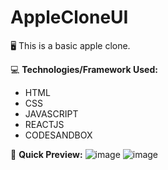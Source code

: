 # AppleCloneUI
🖥️ This is a basic apple clone.

💻 **Technologies/Framework Used:**
- HTML
- CSS
- JAVASCRIPT
- REACTJS 
- CODESANDBOX

📸 **Quick Preview:**
![image](https://github.com/mujtabahumayon/AppleCloneUI/assets/37635862/4a32f680-2526-45a2-927a-40b942959d72)
![image](https://github.com/mujtabahumayon/AppleCloneUI/assets/37635862/aa899a31-95e8-4b94-8524-19643f32115d)



